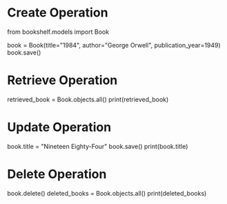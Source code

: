 # Create Operation
from bookshelf.models import Book

book = Book(title="1984", author="George Orwell", publication_year=1949)
book.save()

# Retrieve Operation

retrieved_book = Book.objects.all()
print(retrieved_book)

# Update Operation

book.title = "Nineteen Eighty-Four"
book.save()
print(book.title)

# Delete Operation

book.delete()
deleted_books = Book.objects.all()
print(deleted_books)